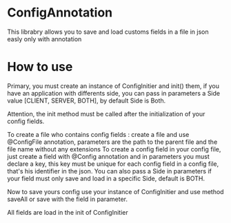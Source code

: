 # ConfigAnnotation
This librabry allows you to save and load customs fields in a file in json easly only with annotation

# How to use
Primary, you must create an instance of ConfigInitier and init() them, if you have an application with differents side, you can pass in parameters a Side value [CLIENT, SERVER, BOTH], by default Side is Both.

Attention, the init method must be called after the initialization of your config fields.

To create a file who contains config fields : create a file and use @ConfigFile annotation, parameters are the path to the parent file and the file name without any extensions
To create a config field in your config file, just create a field with @Config annotation and in parameters you must declare a key, this key must be unique for each config field in a config file, that's his identifier in the json. You can also pass a Side in parameters if your field must only save and load in a specific Side, default is BOTH.

Now to save yours config use your instance of ConfigInitier and use method saveAll or save with the field in parameter.

All fields are load in the init of ConfigInitier

